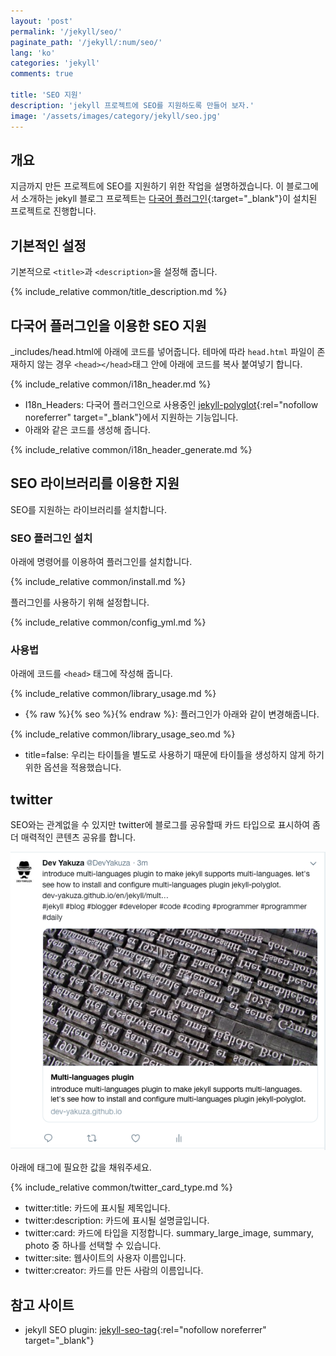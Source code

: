 ```yaml
---
layout: 'post'
permalink: '/jekyll/seo/'
paginate_path: '/jekyll/:num/seo/'
lang: 'ko'
categories: 'jekyll'
comments: true

title: 'SEO 지원'
description: 'jekyll 프로젝트에 SEO를 지원하도록 만들어 보자.'
image: '/assets/images/category/jekyll/seo.jpg'
---
```


## 개요
지금까지 만든 프로젝트에 SEO를 지원하기 위한 작업을 설명하겠습니다.
이 블로그에서 소개하는 jekyll 블로그 프로젝트는 [다국어 플러그인]({{site.url}}/{{page.categories}}/multi-languages-plugin/){:target="_blank"}이 설치된 프로젝트로 진행합니다.

## 기본적인 설정
기본적으로 ```<title>```과 ```<description>```을 설정해 줍니다.

{% include_relative common/title_description.md %}

## 다국어 플러그인을 이용한 SEO 지원
_includes/head.html에 아래에 코드를 넣어줍니다. 테마에 따라 ```head.html``` 파일이 존재하지 않는 경우 ```<head></head>```태그 안에 아래에 코드를 복사 붙여넣기 합니다.

{% include_relative common/i18n_header.md %}

- I18n_Headers: 다국어 플러그인으로 사용중인 [jekyll-polyglot](https://github.com/untra/polyglot){:rel="nofollow noreferrer" target="_blank"}에서 지원하는 기능입니다.
- 아래와 같은 코드를 생성해 줍니다.

{% include_relative common/i18n_header_generate.md %}

## SEO 라이브러리를 이용한 지원
SEO를 지원하는 라이브러리를 설치합니다.

### SEO 플러그인 설치
아래에 명령어를 이용하여 플러그인를 설치합니다.

{% include_relative common/install.md %}

플러그인를 사용하기 위해 설정합니다.

{% include_relative common/config_yml.md %}

### 사용법
아래에 코드를 ```<head>``` 태그에 작성해 줍니다.

{% include_relative common/library_usage.md %}

- {% raw %}{% seo %}{% endraw %}: 플러그인가 아래와 같이 변경해줍니다.

{% include_relative common/library_usage_seo.md %}

- title=false: 우리는 타이틀을 별도로 사용하기 때문에 타이틀을 생성하지 않게 하기 위한 옵션을 적용했습니다.

## twitter
SEO와는 관계없을 수 있지만 twitter에 블로그를 공유할때 카드 타입으로 표시하여 좀 더 매력적인 콘텐츠 공유를 합니다.

![twitter card type](/assets/images/category/jekyll/seo/twitter-card.png)

아래에 태그에 필요한 값을 채워주세요.

{% include_relative common/twitter_card_type.md %}

- twitter:title: 카드에 표시될 제목입니다.
- twitter:description: 카드에 표시될 설명글입니다.
- twitter:card: 카드에 타입을 지정합니다. summary_large_image, summary, photo 중 하나를 선택할 수 있습니다.
- twitter:site: 웹사이트의 사용자 이름입니다.
- twitter:creator: 카드를 만든 사람의 이름입니다.

## 참고 사이트
- jekyll SEO plugin: [jekyll-seo-tag](https://github.com/jekyll/jekyll-seo-tag){:rel="nofollow noreferrer" target="_blank"}